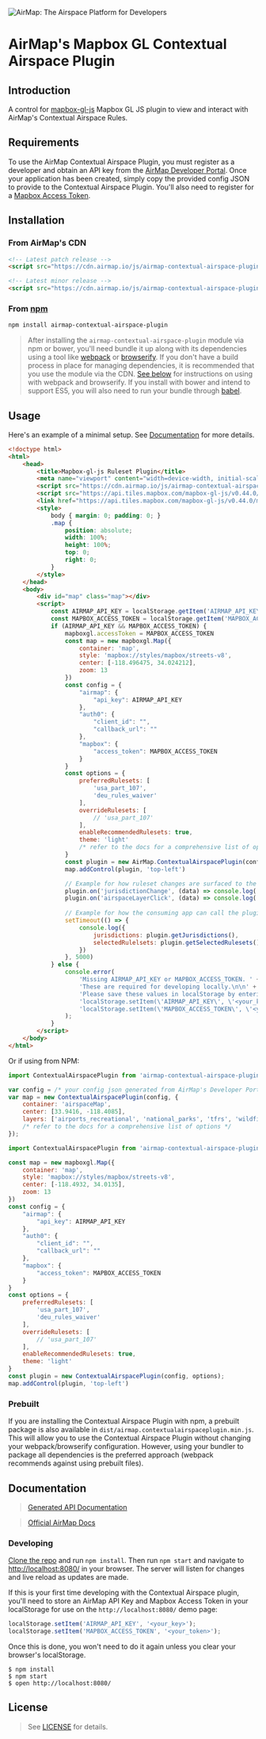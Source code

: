 ![AirMap: The Airspace Platform for Developers](examples/header.png)

# AirMap's Mapbox GL Contextual Airspace Plugin

## Introduction

A control for [mapbox-gl-js](https://github.com/mapbox/mapbox-gl-js) Mapbox GL JS plugin to view
and interact with AirMap's Contextual Airspace Rules.

## Requirements

To use the AirMap Contextual Airspace Plugin, you must register as a developer and obtain an API key from the [AirMap Developer Portal](https://dashboard.airmap.io/developer).
Once your application has been created, simply copy the provided config JSON to provide to the Contextual Airspace Plugin.
You'll also need to register for a [Mapbox Access Token](https://www.mapbox.com/help/create-api-access-token/).

## Installation

### From AirMap's CDN

```html
<!-- Latest patch release -->
<script src="https://cdn.airmap.io/js/airmap-contextual-airspace-plugin/1.0.0/airmap.contextualairspaceplugin.min.js"></script>

<!-- Latest minor release -->
<script src="https://cdn.airmap.io/js/airmap-contextual-airspace-plugin/v1.0/airmap.contextualairspaceplugin.min.js"></script>
```

### From [npm](https://npmjs.org)

```sh
npm install airmap-contextual-airspace-plugin
```

> After installing the `airmap-contextual-airspace-plugin` module via npm or bower, you'll need bundle it up along with its dependencies
using a tool like [webpack](https://webpack.github.io/) or [browserify](https://browserify.org). If you don't have a
build process in place for managing dependencies, it is recommended that you use the module via the CDN.
[See below](#with-webpack) for instructions on using with webpack and browserify. If you install with bower and intend
to support ES5, you will also need to run your bundle through [babel](https://babeljs.io/).

## Usage

Here's an example of a minimal setup. See [Documentation](#documentation) for more details.

```html
<!doctype html>
<html>
    <head>
        <title>Mapbox-gl-js Ruleset Plugin</title>
        <meta name="viewport" content="width=device-width, initial-scale=1.0, maximum-scale=1.0, user-scalable=no" />
        <script src="https://cdn.airmap.io/js/airmap-contextual-airspace-plugin/v1.0/airmap.contextualairspaceplugin.min.js" async=false defer=false></script>       
        <script src="https://api.tiles.mapbox.com/mapbox-gl-js/v0.44.0/mapbox-gl.js"></script>
        <link href="https://api.tiles.mapbox.com/mapbox-gl-js/v0.44.0/mapbox-gl.css" rel="stylesheet" />
        <style>
            body { margin: 0; padding: 0; }
            .map {
                position: absolute;
                width: 100%;
                height: 100%;
                top: 0;
                right: 0;
            }
        </style>
    </head>
    <body>
        <div id="map" class="map"></div>
        <script>
            const AIRMAP_API_KEY = localStorage.getItem('AIRMAP_API_KEY')
            const MAPBOX_ACCESS_TOKEN = localStorage.getItem('MAPBOX_ACCESS_TOKEN')
            if (AIRMAP_API_KEY && MAPBOX_ACCESS_TOKEN) {
                mapboxgl.accessToken = MAPBOX_ACCESS_TOKEN
                const map = new mapboxgl.Map({
                    container: 'map',
                    style: 'mapbox://styles/mapbox/streets-v8',
                    center: [-118.496475, 34.024212],
                    zoom: 13
                })
                const config = {
                    "airmap": {
                        "api_key": AIRMAP_API_KEY
                    },
                    "auth0": {
                        "client_id": "",
                        "callback_url": ""
                    },
                    "mapbox": {
                        "access_token": MAPBOX_ACCESS_TOKEN
                    }
                }
                const options = {
                    preferredRulesets: [
                        'usa_part_107',
                        'deu_rules_waiver'
                    ],
                    overrideRulesets: [
                        // 'usa_part_107'
                    ],
                    enableRecommendedRulesets: true,
                    theme: 'light'
                    /* refer to the docs for a comprehensive list of options */
                }
                const plugin = new AirMap.ContextualAirspacePlugin(config, options);
                map.addControl(plugin, 'top-left')

                // Example for how ruleset changes are surfaced to the consuming application.
                plugin.on('jurisdictionChange', (data) => console.log('jurisdictionChange', data))
                plugin.on('airspaceLayerClick', (data) => console.log('airspaceLayerClick', data))
                
                // Example for how the consuming app can call the plugin for jurisdictions or selected rulesets.
                setTimeout(() => {
                    console.log({
                        jurisdictions: plugin.getJurisdictions(),
                        selectedRulelsets: plugin.getSelectedRulesets()
                    })
                }, 5000)
            } else {
                console.error(
                    'Missing AIRMAP_API_KEY or MAPBOX_ACCESS_TOKEN. ' +
                    'These are required for developing locally.\n\n' +
                    'Please save these values in localStorage by entering the following in your browser console:\n\n' +
                    'localStorage.setItem(\'AIRMAP_API_KEY\', \'<your_key>\');\n' +
                    'localStorage.setItem(\'MAPBOX_ACCESS_TOKEN\', \'<your_token>\');\n\n'
                );
            }
        </script>
    </body>
</html>
```

Or if using from NPM:

```js
import ContextualAirspacePlugin from 'airmap-contextual-airspace-plugin'

var config = /* your config json generated from AirMap's Developer Portal */;
var map = new ContextualAirspacePlugin(config, {
    container: 'airspaceMap',
    center: [33.9416, -118.4085],
    layers: ['airports_recreational', 'national_parks', 'tfrs', 'wildfires']
    /* refer to the docs for a comprehensive list of options */
});
```

```javascript
import ContextualAirspacePlugin from 'airmap-contextual-airspace-plugin'

const map = new mapboxgl.Map({
    container: 'map',
    style: 'mapbox://styles/mapbox/streets-v8',
    center: [-118.4932, 34.0135],
    zoom: 13
})
const config = {
    "airmap": {
        "api_key": AIRMAP_API_KEY
    },
    "auth0": {
        "client_id": "",
        "callback_url": ""
    },
    "mapbox": {
        "access_token": MAPBOX_ACCESS_TOKEN
    }
}
const options = {
    preferredRulesets: [
        'usa_part_107',
        'deu_rules_waiver'
    ],
    overrideRulesets: [
        // 'usa_part_107'
    ],
    enableRecommendedRulesets: true,
    theme: 'light'
}
const plugin = new ContextualAirspacePlugin(config, options);
map.addControl(plugin, 'top-left')
```

### Prebuilt

If you are installing the Contextual Airspace Plugin with npm, a prebuilt package is also available in `dist/airmap.contextualairspaceplugin.min.js`. This will
allow you to use the Contextual Airspace Plugin without changing your webpack/browserify configuration. However, using your bundler to package
all dependencies is the preferred approach (webpack recommends against using prebuilt files).

## Documentation

> [Generated API Documentation](API.md)

> [Official AirMap Docs](https://developers.airmap.com/docs/js-getting-started)

### Developing

[Clone the repo](https://github.com/airmap/js-contextual-airspace-plugin) and run `npm install`. Then run `npm start` and navigate to
[http://localhost:8080/](http://localhost:8080/) in your browser. The server will
listen for changes and live reload as updates are made.

If this is your first time developing with the Contextual Airspace plugin, you'll need to store an AirMap API Key and Mapbox Access Token
in your localStorage for use on the `http://localhost:8080/` demo page:

```javascript
localStorage.setItem('AIRMAP_API_KEY', '<your_key>');
localStorage.setItem('MAPBOX_ACCESS_TOKEN', '<your_token>');
```

Once this is done, you won't need to do it again unless you clear your browser's localStorage.

```
$ npm install
$ npm start
$ open http://localhost:8080/
```

## License

> See [LICENSE](LICENSE.md) for details.


